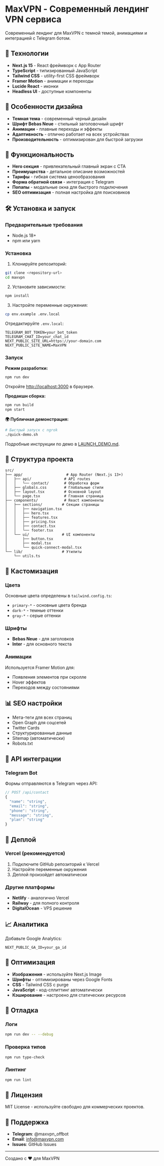 # MaxVPN - Современный лендинг VPN сервиса

Современный лендинг для MaxVPN с темной темой, анимациями и интеграцией с Telegram ботом.

## 🚀 Технологии

- **Next.js 15** - React фреймворк с App Router
- **TypeScript** - типизированный JavaScript
- **Tailwind CSS** - utility-first CSS фреймворк
- **Framer Motion** - анимации и переходы
- **Lucide React** - иконки
- **Headless UI** - доступные компоненты

## 🎨 Особенности дизайна

- **Темная тема** - современный черный дизайн
- **Шрифт Bebas Neue** - стильный заголовочный шрифт
- **Анимации** - плавные переходы и эффекты
- **Адаптивность** - отлично работает на всех устройствах
- **Производительность** - оптимизирован для быстрой загрузки

## 📱 Функциональность

- **Hero секция** - привлекательный главный экран с CTA
- **Преимущества** - детальное описание возможностей
- **Тарифы** - гибкая система ценообразования
- **Форма обратной связи** - интеграция с Telegram
- **Попапы** - модальные окна для быстрого подключения
- **SEO оптимизация** - полная настройка для поисковиков

## 🛠 Установка и запуск

### Предварительные требования

- Node.js 18+ 
- npm или yarn

### Установка

1. Клонируйте репозиторий:
```bash
git clone <repository-url>
cd maxvpn
```

2. Установите зависимости:
```bash
npm install
```

3. Настройте переменные окружения:
```bash
cp env.example .env.local
```

Отредактируйте `.env.local`:
```env
TELEGRAM_BOT_TOKEN=your_bot_token
TELEGRAM_CHAT_ID=your_chat_id
NEXT_PUBLIC_SITE_URL=https://your-domain.com
NEXT_PUBLIC_SITE_NAME=MaxVPN
```

### Запуск

**Режим разработки:**
```bash
npm run dev
```

Откройте [http://localhost:3000](http://localhost:3000) в браузере.

**Продакшн сборка:**
```bash
npm run build
npm start
```

**🌍 Публичная демонстрация:**
```bash
# Быстрый запуск с ngrok
./quick-demo.sh
```

Подробные инструкции по демо в [LAUNCH_DEMO.md](LAUNCH_DEMO.md).

## 📁 Структура проекта

```
src/
├── app/                    # App Router (Next.js 13+)
│   ├── api/               # API routes
│   │   └── contact/       # Обработка форм
│   ├── globals.css        # Глобальные стили
│   ├── layout.tsx         # Основной layout
│   └── page.tsx           # Главная страница
├── components/            # React компоненты
│   ├── sections/         # Секции страницы
│   │   ├── navigation.tsx
│   │   ├── hero.tsx
│   │   ├── features.tsx
│   │   ├── pricing.tsx
│   │   ├── contact.tsx
│   │   └── footer.tsx
│   └── ui/               # UI компоненты
│       ├── button.tsx
│       ├── modal.tsx
│       └── quick-connect-modal.tsx
└── lib/                  # Утилиты
    └── utils.ts
```

## 🎨 Кастомизация

### Цвета
Основные цвета определены в `tailwind.config.ts`:
- `primary-*` - основные цвета бренда
- `dark-*` - темные оттенки
- `gray-*` - серые оттенки

### Шрифты
- **Bebas Neue** - для заголовков
- **Inter** - для основного текста

### Анимации
Используется Framer Motion для:
- Появления элементов при скролле
- Hover эффектов
- Переходов между состояниями

## 📊 SEO настройки

- Мета-теги для всех страниц
- Open Graph для соцсетей
- Twitter Cards
- Структурированные данные
- Sitemap (автоматически)
- Robots.txt

## 🔧 API интеграции

### Telegram Bot
Формы отправляются в Telegram через API:
```typescript
// POST /api/contact
{
  "name": "string",
  "email": "string", 
  "phone": "string",
  "message": "string",
  "plan": "string"
}
```

## 🚀 Деплой

### Vercel (рекомендуется)
1. Подключите GitHub репозиторий к Vercel
2. Настройте переменные окружения
3. Деплой произойдет автоматически

### Другие платформы
- **Netlify** - аналогично Vercel
- **Railway** - для полного контроля
- **DigitalOcean** - VPS решение

## 📈 Аналитика

Добавьте Google Analytics:
```env
NEXT_PUBLIC_GA_ID=your_ga_id
```

## 🎯 Оптимизация

- **Изображения** - используйте Next.js Image
- **Шрифты** - оптимизированы через Google Fonts
- **CSS** - Tailwind CSS с purge
- **JavaScript** - код-сплиттинг автоматически
- **Кэширование** - настроено для статических ресурсов

## 🐛 Отладка

### Логи
```bash
npm run dev -- --debug
```

### Проверка типов
```bash
npm run type-check
```

### Линтинг
```bash
npm run lint
```

## 📝 Лицензия

MIT License - используйте свободно для коммерческих проектов.

## 🤝 Поддержка

- **Telegram**: @maxvpn_offbot
- **Email**: info@maxvpn.com
- **Issues**: GitHub Issues

---

Создано с ❤️ для MaxVPN